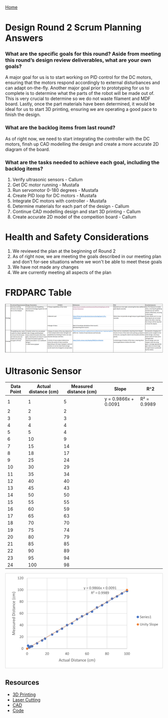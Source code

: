 [Home](main)


# Design Round 2 Scrum Planning Answers 

### What are the specific goals for this round? Aside from meeting this round’s design review deliverables, what are your own goals?
A major goal for us is to start working on PID control for the DC motors, ensuring that the motors respond accordingly to external disturbances and can adapt on-the-fly. Another major goal prior to prototyping for us to complete is to determine what the parts of the robot will be made out of. This is very crucial to determine so we do not waste filament and MDF board. Lastly, once the part materials have been determined, it would be ideal for us to start 3D printing, ensuring we are operating a good pace to finish the design.  

### What are the backlog items from last round?
As of right now, we need to start integrating the controller with the DC motors, finsh up CAD modelling the design and create a more accurate 2D diagram of the board.

### What are the tasks needed to achieve each goal, including the backlog items?
1. Verify ultrasonic sensors - Callum 
2. Get DC motor running - Mustafa
3. Run servomotor 0-180 degrees - Mustafa
4. Create PID loop for DC motors - Mustafa
5. Integrate DC motors with controller - Mustafa
6. Determine materials for each part of the design - Callum
7. Continue CAD modelling design and start 3D printing - Callum 
8. Create accurate 2D model of the compeition board - Callum

# Health and Safety Considerations
1. We reviewed the plan at the beginning of Round 2
2. As of right now, we are meeting the goals described in our meeting plan and don't for-see situations where we won't be able to meet these goals 
3. We have not made any changes
4. We are currently meeting all aspects of the plan

# FRDPARC Table 
![Screenshot](Images/FRDPARC.png)


# Ultrasonic Sensor

| Data Point  |Actual distance (cm)  |       Measured distance (cm)         |  Slope        |  R^2    |       
|----------------------|------------------------|---------------------|-----------|---------|
| 1                    | 1                      | 5                   |      y = 0.9866x + 0.0091     |R² = 0.9989|
| 2                    | 2                      |  2                   |           |         |
| 3                    | 3                      |   3                  |           |         |
| 4                    | 4                      |    4                 |           |         |
| 5                    | 5                      |     4                |           |         |
| 6                    | 10                      |      9               |           |         |
| 7                     |    15                   |      14                 |           |         |                        
| 8                    | 18                     |       17              |           |         |
| 9                    | 25                     | 24                    |           |         |
| 10                   | 30                     |   29                  |           |         |
| 11                   | 35                     |     34                |           |         |
| 12                   | 40                     |       40              |           |         |
| 13                   | 45                     |         43            |           |         |
| 14                   | 50                     |   50                  |           |         |
| 15                   | 55                     |     55                |           |         |
| 16                   | 60                     |       59              |           |         |
| 17                   | 65                     |         63            |           |         |
| 18                   | 70                     |           70          |           |         |
| 19                   | 75                     |             74        |           |         |
| 20                   | 80                     |   79                  |           |         |
| 21                   | 85                     |     85                |           |         |        
| 22                   | 90                     |       89              |           |         |
| 23                   | 95                     |         94            |           |         |
| 24                   | 100                     |    98                 |           |         |

![Screenshot](Images/ultrasonicFigure.png)


## Resources
- [3D Printing](../../design_files/3D_printing/)
- [Laser Cutting](../../design_files/laser_cutting/)
- [CAD](../../design_files/CAD)
- [Code](../../code/)